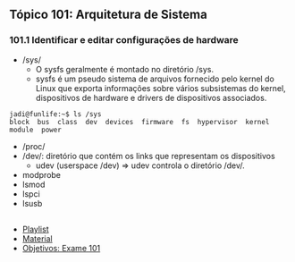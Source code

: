 ## Tópico 101: Arquitetura de Sistema
### 101.1 Identificar e editar configurações de hardware

- /sys/
  - O sysfs geralmente é montado no diretório /sys.
  - sysfs é um pseudo sistema de arquivos fornecido pelo kernel do Linux que exporta informações sobre vários subsistemas do kernel, dispositivos de hardware e drivers de dispositivos associados.
``` console
jadi@funlife:~$ ls /sys
block  bus  class  dev  devices  firmware  fs  hypervisor  kernel  module  power
```
- /proc/
- /dev/: diretório que contém os links que representam os dispositivos
  - udev (userspace /dev) => udev controla o diretório /dev/.
- modprobe
- lsmod
- lspci
- lsusb

##

- [Playlist](https://www.youtube.com/playlist?list=PLFOYXCPEqdNUU55Xvgst8wGTWnz_sd-cj)
- [Material](https://github.com/guilhermemoraes1/all-courses/blob/main/huawei/cloud-computing/course.md)
- [Objetivos: Exame 101](https://wiki.lpi.org/wiki/LPIC-1_Objectives_V5.0(PT-BR)#Objetivos:_Exame_101)
